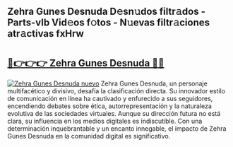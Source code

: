 ## Zehra Gunes Desnuda D𝚎sn𝚞dos filtr𝚊dos - Parts-vIb Vid𝚎os f𝚘tos - N𝚞evas filtr𝚊ciones atr𝚊ctivas fxHrw

# <h2><a href="http://mb4m8y8.tromn.icu/?c=Zehra+Gunes+Desnuda">🔗👉👉👉 Zehra Gunes Desnuda 🔗🔗</a></h2>

[![Zehra Gunes Desnuda nuevo](https://i.imgur.com/pEAQMta.gif)](http://mb4m8y8.tromn.icu/?c=Zehra+Gunes+Desnuda)
Zehra Gunes Desnuda, un personaje multifacético y divisivo, desafía la clasificación directa. Su innovador estilo de comunicación en línea ha cautivado y enfurecido a sus seguidores, encendiendo debates sobre ética, autorrepresentación y la naturaleza evolutiva de las sociedades virtuales. Aunque su dirección futura no está clara, su influencia en los medios digitales es indiscutible. Con una determinación inquebrantable y un encanto innegable, el impacto de Zehra Gunes Desnuda en la comunidad digital es significativo.
